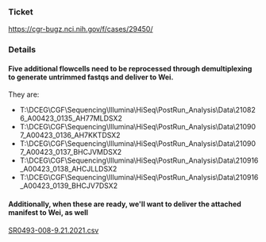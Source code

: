 ### Ticket
https://cgr-bugz.nci.nih.gov/f/cases/29450/

### Details
#### Five additional flowcells need to be reprocessed through demultiplexing to generate untrimmed fastqs and deliver to Wei.

They are:
  - T:\DCEG\CGF\Sequencing\Illumina\HiSeq\PostRun_Analysis\Data\210826_A00423_0135_AH77MLDSX2
  - T:\DCEG\CGF\Sequencing\Illumina\HiSeq\PostRun_Analysis\Data\210907_A00423_0136_AH7KKTDSX2
  - T:\DCEG\CGF\Sequencing\Illumina\HiSeq\PostRun_Analysis\Data\210907_A00423_0137_BHCJVMDSX2
  - T:\DCEG\CGF\Sequencing\Illumina\HiSeq\PostRun_Analysis\Data\210916_A00423_0138_AHCJLLDSX2
  - T:\DCEG\CGF\Sequencing\Illumina\HiSeq\PostRun_Analysis\Data\210916_A00423_0139_BHCJV7DSX2
 
 #### Additionally, when these are ready, we'll want to deliver the attached manifest to Wei, as well
 [SR0493-008-9.21.2021.csv](https://github.com/NCI-CGR/IlluminaSequencingAnalysis/files/7218892/SR0493-008-9.21.2021.csv)
